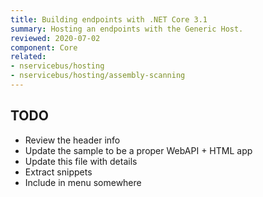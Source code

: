 ```yaml
---
title: Building endpoints with .NET Core 3.1
summary: Hosting an endpoints with the Generic Host.
reviewed: 2020-07-02
component: Core
related:
- nservicebus/hosting
- nservicebus/hosting/assembly-scanning
---
```


## TODO

- Review the header info
- Update the sample to be a proper WebAPI + HTML app
- Update this file with details
- Extract snippets
- Include in menu somewhere